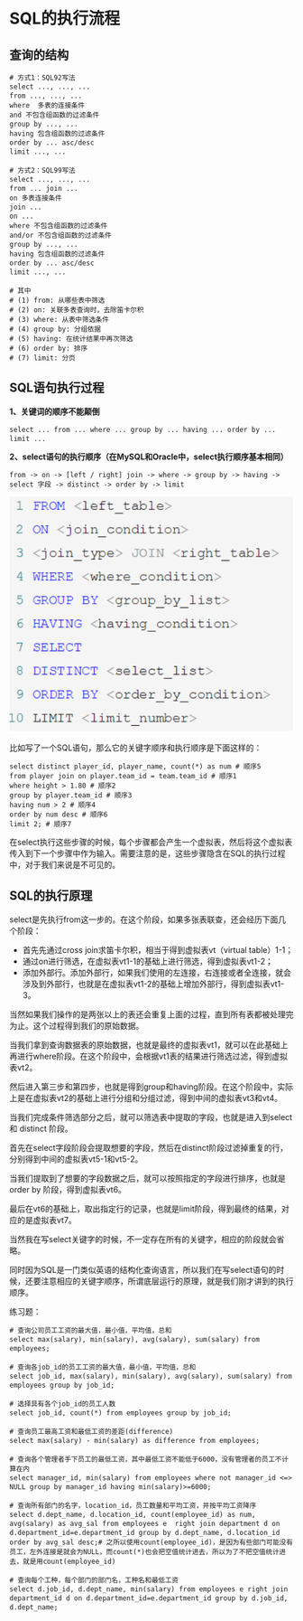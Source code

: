 # SQL的执行流程

## 查询的结构

```MySQL
# 方式1：SQL92写法
select ..., ..., ...
from ..., ..., ...
where  多表的连接条件
and 不包含组函数的过滤条件
group by ..., ...
having 包含组函数的过滤条件
order by ... asc/desc
limit ..., ...

# 方式2：SQL99写法
select ..., ..., ...
from ... join ...
on 多表连接条件
join ...
on ...
where 不包含组函数的过滤条件
and/or 不包含组函数的过滤条件
group by ..., ...
having 包含组函数的过滤条件
order by ... asc/desc
limit ..., ...

# 其中
# (1) from: 从哪些表中筛选
# (2) on: 关联多表查询时，去除笛卡尔积
# (3) where: 从表中筛选条件
# (4) group by: 分组依据
# (5) having: 在统计结果中再次筛选
# (6) order by: 排序
# (7) limit: 分页
```



## SQL语句执行过程

**1、关键词的顺序不能颠倒**

```MySQL
select ... from ... where ... group by ... having ... order by ... limit ...
```

**2、select语句的执行顺序（在MySQL和Oracle中，select执行顺序基本相同）**

```MySQL
from -> on -> [left / right] join -> where -> group by -> having -> select 字段 -> distinct -> order by -> limit
```

![image-20230919103417520](https://raw.githubusercontent.com/lqyspace/mypic/master/PicBed/202309191034612.png)

比如写了一个SQL语句，那么它的关键字顺序和执行顺序是下面这样的：

```mysql
select distinct player_id, player_name, count(*) as num # 顺序5
from player join on player.team_id = team.team_id # 顺序1
where height > 1.80 # 顺序2
group by player.team_id # 顺序3
having num > 2 # 顺序4
order by num desc # 顺序6
limit 2; # 顺序7
```

在select执行这些步骤的时候，每个步骤都会产生一个虚拟表，然后将这个虚拟表传入到下一个步骤中作为输入。需要注意的是，这些步骤隐含在SQL的执行过程中，对于我们来说是不可见的。



## SQL的执行原理

select是先执行from这一步的。在这个阶段，如果多张表联查，还会经历下面几个阶段：

- 首先先通过cross join求笛卡尔积，相当于得到虚拟表vt（virtual table）1-1；
- 通过on进行筛选，在虚拟表vt1-1的基础上进行筛选，得到虚拟表vt1-2；
- 添加外部行。添加外部行，如果我们使用的左连接，右连接或者全连接，就会涉及到外部行，也就是在虚拟表vt1-2的基础上增加外部行，得到虚拟表vt1-3。

当然如果我们操作的是两张以上的表还会重复上面的过程，直到所有表都被处理完为止。这个过程得到我们的原始数据。

当我们拿到查询数据表的原始数据，也就是最终的虚拟表vt1，就可以在此基础上再进行where阶段。在这个阶段中，会根据vt1表的结果进行筛选过滤，得到虚拟表vt2。

然后进入第三步和第四步，也就是得到group和having阶段。在这个阶段中，实际上是在虚拟表vt2的基础上进行分组和分组过滤，得到中间的虚拟表vt3和vt4。

当我们完成条件筛选部分之后，就可以筛选表中提取的字段，也就是进入到select 和 distinct 阶段。

首先在select字段阶段会提取想要的字段，然后在distinct阶段过滤掉重复的行，分别得到中间的虚拟表vt5-1和vt5-2。

当我们提取到了想要的字段数据之后，就可以按照指定的字段进行排序，也就是order by 阶段，得到虚拟表vt6。

最后在vt6的基础上，取出指定行的记录，也就是limit阶段，得到最终的结果，对应的是虚拟表vt7。

当然我在写select关键字的时候，不一定存在所有的关键字，相应的阶段就会省略。

同时因为SQL是一门类似英语的结构化查询语言，所以我们在写select语句的时候，还要注意相应的关键字顺序，所谓底层运行的原理，就是我们刚才讲到的执行顺序。



练习题：

```MySQL
# 查询公司员工工资的最大值，最小值，平均值，总和
select max(salary), min(salary), avg(salary), sum(salary) from employees;

# 查询各job_id的员工工资的最大值，最小值，平均值，总和
select job_id, max(salary), min(salary), avg(salary), sum(salary) from employees group by job_id;

# 选择具有各个job_id的员工人数
select job_id, count(*) from employees group by job_id;

# 查询员工最高工资和最低工资的差距(difference)
select max(salary) - min(salary) as difference from employees;

# 查询各个管理者手下员工的最低工资，其中最低工资不能低于6000，没有管理者的员工不计算在内
select manager_id, min(salary) from employees where not manager_id <=> NULL group by manager_id having min(salary)>=6000;

# 查询所有部门的名字，location_id，员工数量和平均工资，并按平均工资降序
select d.dept_name, d.location_id, count(employee_id) as num, avg(salary) as avg_sal from employees e  right join department d on d.department_id=e.department_id group by d.dept_name, d.location_id order by avg_sal desc;# 之所以使用count(employee_id)，是因为有些部门可能没有员工，左外连接是就会为NULL，而count(*)也会把空值统计进去，所以为了不把空值统计进去，就是用count(employee_id)

# 查询每个工种，每个部门的部门名，工种名和最低工资
select d.job_id, d.dept_name, min(salary) from employees e right join department_id d on d.department_id=e.department_id group by d.job_id, d.dept_name;
```
